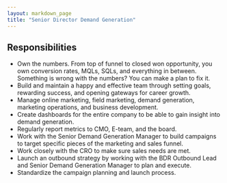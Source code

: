 ```yaml
---
layout: markdown_page
title: "Senior Director Demand Generation"
---
```


## Responsibilities

* Own the numbers. From top of funnel to closed won opportunity, you own conversion rates, MQLs, SQLs, and everything in between. Something is wrong with the numbers? You can make a plan to fix it.
* Build and maintain a happy and effective team through setting goals, rewarding success, and opening gateways for career growth.
* Manage online marketing, field marketing, demand generation, marketing operations, and business development.
* Create dashboards for the entire company to be able to gain insight into demand generation.
* Regularly report metrics to CMO, E-team, and the board.
* Work with the Senior Demand Generation Manager to build campaigns to target specific pieces of the marketing and sales funnel.
* Work closely with the CRO to make sure sales needs are met.
* Launch an outbound strategy by working with the BDR Outbound Lead and Senior Demand Generation Manager to plan and execute. 
* Standardize the campaign planning and launch process.
